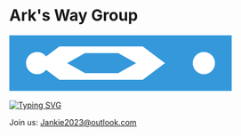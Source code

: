 # Ark's Way Group

![Logo](./meta/logo.svg)

[![Typing SVG](https://readme-typing-svg.demolab.com?font=Fira+Code&pause=1000&width=435&lines=Aid+%7C+Repair+%7C+Keeper)](https://git.io/typing-svg)

Join us: Jankie2023@outlook.com

